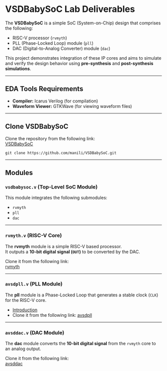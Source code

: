# VSDBabySoC Lab Deliverables

The **VSDBabySoC** is a simple SoC (System-on-Chip) design that comprises the following:

- RISC-V processor (`rvmyth`)
- PLL (Phase-Locked Loop) module (`pll`)
- DAC (Digital-to-Analog Converter) module (`dac`)

This project demonstrates integration of these IP cores and aims to simulate and verify the design behavior using **pre-synthesis** and **post-synthesis simulations**.

---

## EDA Tools Requirements
- **Compiler:** Icarus Verilog (for compilation)  
- **Waveform Viewer:** GTKWave (for viewing waveform files)

---

## Clone VSDBabySoC
Clone the repository from the following link:  
[VSDBabySoC](https://github.com/manili/VSDBabySoC.git)
```
git clone https://github.com/manili/VSDBabySoC.git
```

---

## Modules

### `vsdbabysoc.v` (Top-Level SoC Module)
This module integrates the following submodules:
- `rvmyth`
- `pll`
- `dac`

---

### `rvmyth.v` (RISC-V Core)
The **rvmyth** module is a simple RISC-V based processor.  
It outputs a **10-bit digital signal (`OUT`)** to be converted by the DAC.  

Clone it from the following link:  
[rvmyth](https://github.com/kunalg123/rvmyth/)

---

### `avsdpll.v` (PLL Module)
The **pll** module is a Phase-Locked Loop that generates a stable clock (`CLK`) for the RISC-V core.  

- [Introduction](https://github.com/ireneann713/PLL.git)  
- Clone it from the following link: [avsdpll](https://github.com/lakshmi-sathi/avsdpll_1v8.git)

---

### `avsddac.v` (DAC Module)
The **dac** module converts the **10-bit digital signal** from the `rvmyth` core to an analog output.  

Clone it from the following link:  
[avsddac](https://github.com/vsdip/rvmyth_avsddac_interface.git)
